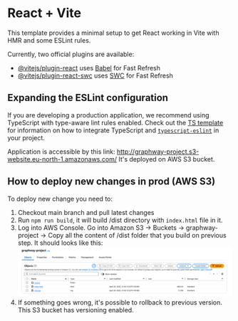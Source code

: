 # React + Vite

This template provides a minimal setup to get React working in Vite with HMR and some ESLint rules.

Currently, two official plugins are available:

- [@vitejs/plugin-react](https://github.com/vitejs/vite-plugin-react/blob/main/packages/plugin-react) uses [Babel](https://babeljs.io/) for Fast Refresh
- [@vitejs/plugin-react-swc](https://github.com/vitejs/vite-plugin-react/blob/main/packages/plugin-react-swc) uses [SWC](https://swc.rs/) for Fast Refresh

## Expanding the ESLint configuration

If you are developing a production application, we recommend using TypeScript with type-aware lint rules enabled. Check out the [TS template](https://github.com/vitejs/vite/tree/main/packages/create-vite/template-react-ts) for information on how to integrate TypeScript and [`typescript-eslint`](https://typescript-eslint.io) in your project.

Application is accessible by this link: http://graphway-project.s3-website.eu-north-1.amazonaws.com/
It's deployed on AWS S3 bucket. 

## How to deploy new changes in prod (AWS S3)

To deploy new change you need to:
1. Checkout main branch and pull latest changes
2. Run `npm run build`, it will build /dist directory with `index.html` file in it.
3. Log into AWS Console. Go into Amazon S3 -> Buckets -> graphway-project -> Copy all the content of /dist folder that you build on previous step. It should looks like this: 
![AWS S3 bucket GraphWay](./pictures/graphway-project-s3-bucket.png)
4. If something goes wrong, it's possible to rollback to previous version. This S3 bucket has versioning enabled.
